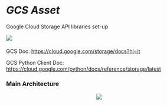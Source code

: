 # _GCS Asset_

Google Cloud Storage API libraries set-up

  </a>
  <a href="https://www.python.org/downloads/release/python-311">
    <img src="https://img.shields.io/badge/python-3.11-green.svg" lazyload />
  </a>

####

GCS Doc: https://cloud.google.com/storage/docs?hl=it

GCS Python Client Doc: https://cloud.google.com/python/docs/reference/storage/latest
###

### Main Architecture
<p align="center">
  <img src="C:\Users\ECHIERDF9\OneDrive - NTT DATA EMEAL\Desktop\GCS_Asset\GCS_Asset\doc\img\GCS_ASSET_CODE_FLOW.png" />
</p>
